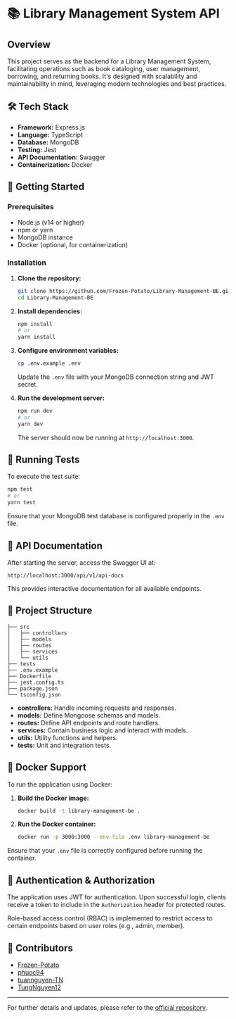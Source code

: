 # 📚 Library Management System API

## Overview

This project serves as the backend for a Library Management System, facilitating operations such as book cataloging, user management, borrowing, and returning books. It's designed with scalability and maintainability in mind, leveraging modern technologies and best practices.

## 🛠️ Tech Stack

- **Framework:** Express.js  
- **Language:** TypeScript  
- **Database:** MongoDB  
- **Testing:** Jest  
- **API Documentation:** Swagger  
- **Containerization:** Docker  

## 🚀 Getting Started

### Prerequisites

- Node.js (v14 or higher)
- npm or yarn
- MongoDB instance
- Docker (optional, for containerization)

### Installation

1. **Clone the repository:**

   ```bash
   git clone https://github.com/Frozen-Potato/Library-Management-BE.git
   cd Library-Management-BE
   ```

2. **Install dependencies:**

   ```bash
   npm install
   # or
   yarn install
   ```

3. **Configure environment variables:**

   ```bash
   cp .env.example .env
   ```

   Update the `.env` file with your MongoDB connection string and JWT secret.

4. **Run the development server:**

   ```bash
   npm run dev
   # or
   yarn dev
   ```

   The server should now be running at `http://localhost:3000`.

## 🧪 Running Tests

To execute the test suite:

```bash
npm test
# or
yarn test
```

Ensure that your MongoDB test database is configured properly in the `.env` file.

## 📄 API Documentation

After starting the server, access the Swagger UI at:

```
http://localhost:3000/api/v1/api-docs
```

This provides interactive documentation for all available endpoints.

## 🧰 Project Structure

```
├── src
│   ├── controllers
│   ├── models
│   ├── routes
│   ├── services
│   └── utils
├── tests
├── .env.example
├── Dockerfile
├── jest.config.ts
├── package.json
└── tsconfig.json
```

- **controllers:** Handle incoming requests and responses.
- **models:** Define Mongoose schemas and models.
- **routes:** Define API endpoints and route handlers.
- **services:** Contain business logic and interact with models.
- **utils:** Utility functions and helpers.
- **tests:** Unit and integration tests.

## 🐳 Docker Support

To run the application using Docker:

1. **Build the Docker image:**

   ```bash
   docker build -t library-management-be .
   ```

2. **Run the Docker container:**

   ```bash
   docker run -p 3000:3000 --env-file .env library-management-be
   ```

Ensure that your `.env` file is correctly configured before running the container.

## 🔐 Authentication & Authorization

The application uses JWT for authentication. Upon successful login, clients receive a token to include in the `Authorization` header for protected routes.

Role-based access control (RBAC) is implemented to restrict access to certain endpoints based on user roles (e.g., admin, member).

## 👥 Contributors

- [Frozen-Potato](https://github.com/Frozen-Potato)
- [phuoc94](https://github.com/phuoc94)
- [tuannguyen-TN](https://github.com/tuannguyen-TN)
- [TungNguyen12](https://github.com/TungNguyen12)

---

For further details and updates, please refer to the [official repository](https://github.com/Frozen-Potato/Library-Management-BE).
